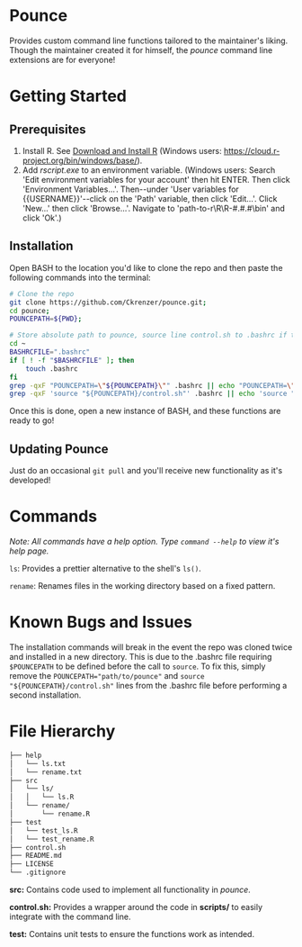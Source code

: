 # Pounce
Provides custom command line functions tailored to the maintainer's liking.
Though the maintainer created it for himself, the *pounce* command line extensions are for everyone!

# Getting Started
## Prerequisites
1. Install R. See [Download and Install R](https://cloud.r-project.org/) (Windows users: https://cloud.r-project.org/bin/windows/base/).
1. Add *rscript.exe* to an environment variable. (Windows users: Search 'Edit environment variables for your account' then hit ENTER. Then click 'Environment Variables...'. Then--under 'User variables for {{USERNAME}}'--click on the 'Path' variable, then click 'Edit...'. Click 'New...' then click 'Browse...'. Navigate to 'path-to-r\R\R-#.#.#\bin' and click 'Ok'.)

## Installation
Open BASH to the location you'd like to clone the repo and then paste the following commands into the terminal:
```bash
# Clone the repo
git clone https://github.com/Ckrenzer/pounce.git;
cd pounce;
POUNCEPATH=${PWD};

# Store absolute path to pounce, source line control.sh to .bashrc if they are not already in .bashrc
cd ~
BASHRCFILE=".bashrc"
if [ ! -f "$BASHRCFILE" ]; then
    touch .bashrc
fi
grep -qxF "POUNCEPATH=\"${POUNCEPATH}\"" .bashrc || echo "POUNCEPATH=\"${POUNCEPATH}\"" >> .bashrc;
grep -qxF 'source "${POUNCEPATH}/control.sh"' .bashrc || echo 'source "${POUNCEPATH}/control.sh"' >> .bashrc
```

Once this is done, open a new instance of BASH, and these functions are ready to go!

## Updating Pounce

Just do an occasional `git pull` and you'll receive new functionality as it's developed!


# Commands
*Note: All commands have a help option. Type `command --help` to view it's help page.*


`ls`: Provides a prettier alternative to the shell's `ls()`.

`rename`: Renames files in the working directory based on a fixed pattern.

# Known Bugs and Issues

The installation commands will break in the event the repo was cloned twice and installed in a new directory.
This is due to the .bashrc file requiring `$POUNCEPATH` to be defined before the call to `source`. 
To fix this, simply remove the `POUNCEPATH="path/to/pounce"` and `source "${POUNCEPATH}/control.sh"` lines from the .bashrc file before performing a second installation.



# File Hierarchy
```bash
├── help
│   └── ls.txt
│   └── rename.txt
├── src
│   └── ls/
│   │   └── ls.R
│   └── rename/
│       └── rename.R
├── test
│   └── test_ls.R
│   └── test_rename.R
├── control.sh
├── README.md
├── LICENSE
└── .gitignore
```

**src:** Contains code used to implement all functionality in *pounce*.

**control.sh:** Provides a wrapper around the code in **scripts/** to easily integrate with the command line.

**test:** Contains unit tests to ensure the functions work as intended.
